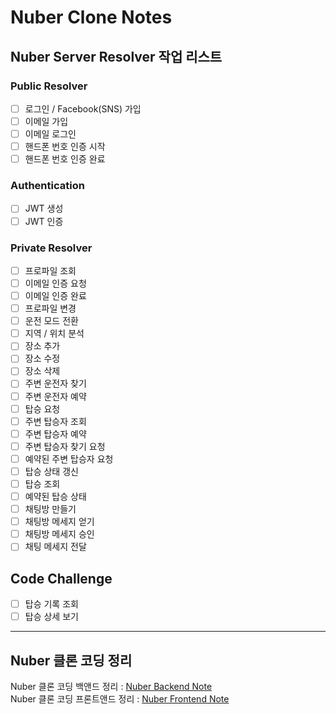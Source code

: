 # Nuber Clone Notes

## Nuber Server Resolver 작업 리스트

### Public Resolver
- [ ] 로그인 / Facebook(SNS) 가입
- [ ] 이메일 가입
- [ ] 이메일 로그인
- [ ] 핸드폰 번호 인증 시작
- [ ] 핸드폰 번호 인증 완료

### Authentication
- [ ] JWT 생성
- [ ] JWT 인증

### Private Resolver
- [ ] 프로파일 조회
- [ ] 이메일 인증 요청
- [ ] 이메일 인증 완료
- [ ] 프로파일 변경
- [ ] 운전 모드 전환
- [ ] 지역 / 위치 분석
- [ ] 장소 추가
- [ ] 장소 수정
- [ ] 장소 삭제
- [ ] 주변 운전자 찾기
- [ ] 주변 운전자 예약
- [ ] 탑승 요청
- [ ] 주변 탑승자 조회
- [ ] 주변 탑승자 예약
- [ ] 주변 탑승자 찾기 요청
- [ ] 예약된 주변 탑승자 요청
- [ ] 탑승 상태 갱신
- [ ] 탑승 조회
- [ ] 예약된 탑승 상태
- [ ] 채팅방 만들기
- [ ] 채팅방 메세지 얻기
- [ ] 채팅방 메세지 승인
- [ ] 채팅 메세지 전달

## Code Challenge
- [ ] 탑승 기록 조회
- [ ] 탑승 상세 보기

----

## Nuber 클론 코딩 정리

Nuber 클론 코딩 백앤드 정리 : [Nuber Backend Note](/nuber-server/notes/Nuber_Backend.md) <br>
Nuber 클론 코딩 프론트앤드 정리 : [Nuber Frontend Note](/nuber-server/notes/Nuber_Frontend.md)